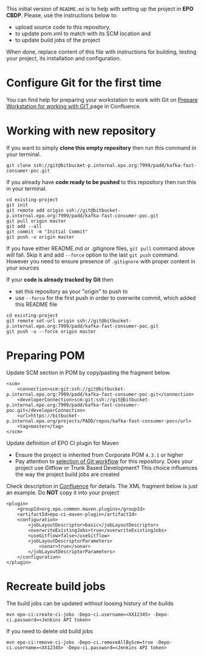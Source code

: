 This initial version of `README.md` is to help with setting up the project in **EPO CBDP**. Please, use the instructions below to:
* upload source code to this repository,
* to update pom.xml to match with its SCM location and
* to update build jobs of the project

When done, replace content of this file with instructions for building, testing your project, its installation and configuration.

# Configure Git for the first time

You can find help for preparing your workstation to work with Git on [Prepare Workstation for working with GIT ](http://confluence-p.internal.epo.org/x/14e3BQ)
page in Confluence.

# Working with new repository

If you want to simply **clone this empty repository** then run this command in your terminal.

````
git clone ssh://git@bitbucket-p.internal.epo.org:7999/padd/kafka-fast-consumer-poc.git
````

If you already have **code ready to be pushed** to this repository then run this in your terminal.

````
cd existing-project
git init
git remote add origin ssh://git@bitbucket-p.internal.epo.org:7999/padd/kafka-fast-consumer-poc.git
git pull origin master
git add --all
git commit -m "Initial Commit"
git push -u origin master
````

If you have either README.md or .gitignore files, `git pull` command above will fail. Skip it and add `--force` option to
the last `git push` command. However you need to ensure presence of `.gitignore` with proper content in your sources

If your **code is already tracked by Git** then 
* set this repository as your "origin" to push to
* use `--force` for the first push in order to overwrite commit, which added this README file

````
cd existing-project
git remote set-url origin ssh://git@bitbucket-p.internal.epo.org:7999/padd/kafka-fast-consumer-poc.git
git push -u --force origin master
````

# Preparing POM

Update SCM section in POM by copy/pasting the fragment below.

````
<scm>
    <connection>scm:git:ssh://git@bitbucket-p.internal.epo.org:7999/padd/kafka-fast-consumer-poc.git</connection>
    <developerConnection>scm:git:ssh://git@bitbucket-p.internal.epo.org:7999/padd/kafka-fast-consumer-poc.git</developerConnection>
    <url>https://bitbucket-p.internal.epo.org/projects/PADD/repos/kafka-fast-consumer-poc</url>
    <tag>master</tag>
</scm>
````

Update definition of EPO CI plugin for Maven 

* Ensure the project is inherited from Corporate POM `4.3.1` or higher
* Pay attention to [selection of Git workflow](http://confluence-p.internal.epo.org/x/8463BQ) for this repository.
Does your project use Gitflow or Trunk Based Development? This choice influences the way the project build jobs are created

Check description in [Confluence](http://confluence-p.internal.epo.org/x/cpDwAw)
for details. The XML fragment below is just an example. Do **NOT** copy it into your project

````
<plugin>
    <groupId>org.epo.common.maven.plugins</groupId>
    <artifactId>epo-ci-maven-plugin</artifactId>
    <configuration>
        <jobLayoutDescriptor>basic</jobLayoutDescriptor>
        <overwriteExistingJobs>true</overwriteExistingJobs>
        <useGitflow>false</useGitflow>
        <jobLayoutDescriptorParameters>
            <sonar>true</sonar>
        </jobLayoutDescriptorParameters>
    </configuration>
</plugin>
````
  
# Recreate build jobs

The build jobs can be updated without loosing history of the builds
````
mvn epo-ci:create-ci-jobs -Depo-ci.username=<XX12345> -Depo-ci.password=<Jenkins API token>
````

If you need to delete old build jobs

````
mvn epo-ci:remove-ci-jobs -Depo-ci.removeAllByScm=true -Depo-ci.username=<XX12345> -Depo-ci.password=<Jenkins API token>
````
